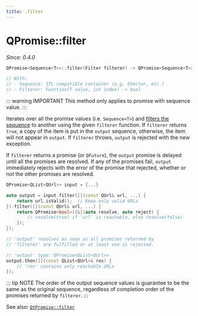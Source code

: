 ```yaml
---
title: .filter
---
```


# QPromise::filter

*Since: 0.4.0*

```cpp
QPromise<Sequence<T>>::filter(Filter filterer) -> QPromise<Sequence<T>>

// With:
// - Sequence: STL compatible container (e.g. QVector, etc.)
// - Filterer: Function(T value, int index) -> bool
```

::: warning IMPORTANT
This method only applies to promise with sequence value.
:::

Iterates over all the promise values (i.e. `Sequence<T>`) and [filters the sequence](https://en.wikipedia.org/wiki/Filter_%28higher-order_function%29)
to another using the given `filterer` function. If `filterer` returns `true`, a copy of the item
is put in the `output` sequence, otherwise, the item will not appear in  `output`. If `filterer`
throws, `output` is rejected with the new exception.

If `filterer` returns a promise (or `QFuture`), the `output` promise is delayed until all the
promises are resolved. If any of the promises fail, `output` immediately rejects with the error
of the promise that rejected, whether or not the other promises are resolved.

```cpp
QPromise<QList<QUrl>> input = {...}

auto output = input.filter([](const QUrl& url, ...) {
    return url.isValid();  // Keep only valid URLs
}).filter([](const QUrl& url, ...) {
    return QPromise<bool>([&](auto resolve, auto reject) {
        // resolve(true) if `url` is reachable, else resolve(false)
    });
});

// 'output' resolves as soon as all promises returned by
// 'filterer' are fulfilled or at least one is rejected.

// 'output' type: QPromise<QList<QUrl>>
output.then([](const QList<QUrl>& res) {
    // 'res' contains only reachable URLs
});
```

::: tip NOTE
The order of the output sequence values is guarantee to be the same as the original sequence,
regardless of completion order of the promises returned by `filterer`.
:::

See also: [`QtPromise::filter`](../helpers/filter.md)
